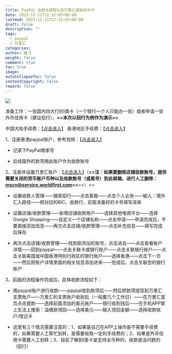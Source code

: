 ```yaml
---
title: PayPal 注册与提现以及万里汇虚拟外币卡
date: 2023-12-11T22:32:02+08:00
lastmod: 2023-12-11T22:32:02+08:00
draft: false
description: ""
tags:
  - paypal
  - 万里汇
categories: 
author: 路飞
weight: false
comment: true
toc: true
image: 
autoCollapseToc: false
contentCopyright: false
reward: false
---
```


![](https://jsd.cdn.zzko.cn/gh/woniu336/blog-image@main/img/202312112233021.png)

准备工作：一张国内四大行的I类卡（一个银行一个人只能办一张）或者申请一张外币信用卡（建议招行），**==本次以招行为例作为演示==**

中国大陆手续费：【[点击进入](https://www.paypal.com/c2/webapps/mpp/merchant-fees)】 香港地区手续费：【[点击进入](https://www.paypal.com/hk/webapps/mpp/merchant-fees#additional-percentage)】

1、注册香港paypal账户，参考视频：【[点击进入](https://www.paypal.com/c2/webapps/mpp/account-selection)】

- 记录下PayPal商家号

- 后续国外的款项用此账户作为收款账号

2、注册并设置万里汇账户：【[点击进入](https://www.worldfirst.com.cn/cn/)】（**==注：如果要删除店铺收款账号，提供需要关闭的货币账户币种以及收款账号（或尾号）到此邮箱，进行人工删除：mscn@service.worldfirst.com==**==）==

- 设置收款人管理——搜索招行——点击客服——点击个人业务——输入：境外汇入路径——把对应的BIC、收款行、前面准备好的卡号填写进来

- 设置店铺/收款管理——新增店铺收款账户——选择其他电商平台——选择Google Shopping——自定义一个店铺名称——点击申请——申请完成后，不要直接添加信息——再次点击店铺/收款管理——点击补充信息——填写完成后保存
- 再次点击店铺/收款管理——找到刚添加的账号，点击进去——点击查看账户详情——回到paypal——点击关联卡或银行账户——点击关联银行账户——点击关联美国或中国香港特别行政区的银行账户——选择香港——点击下一页——然后把账户详情里面的相关信息添加进来——完成后，点击关联您的银行账户

3、前面的流程操作完成后，具体收款流程如下：

- 用paypal账户进行收款——paypal收到款项后——然后把款项提现到万里汇支票账户——万里汇的支票账户收到后（一般要几个工作日）——在万里汇首页点击提款——选择前面添加的美元账户——银行收到钱后——在手机APP掌上生活上搜索：溢缴款领回——选择美元——输入领回金额——选择收款账户/借记卡

- 这里有三个情况需要注意的：1、如果是自己在APP上操作是不需要手续费的，如果需要人工帮忙划转，是需要收取一定的手续费的；2、如果是外币信用卡需要人工划转；3、目前了解到I类卡是支持全币种的，收款是没问题的（招行）